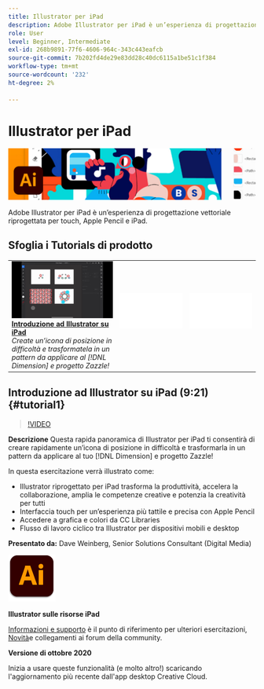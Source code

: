 ```yaml
---
title: Illustrator per iPad
description: Adobe Illustrator per iPad è un’esperienza di progettazione vettoriale riprogettata per touch, Apple Pencil e iPad
role: User
level: Beginner, Intermediate
exl-id: 268b9891-77f6-4606-964c-343c443eafcb
source-git-commit: 7b202fd4de29e83dd28c40dc6115a1be51c1f384
workflow-type: tm+mt
source-wordcount: '232'
ht-degree: 2%

---
```


# Illustrator per iPad

![Tutorial Hero Image](../assets/AIoniPad.jpg)

Adobe Illustrator per iPad è un’esperienza di progettazione vettoriale riprogettata per touch, Apple Pencil e iPad.

## Sfoglia i Tutorials di prodotto

<table style="table-layout:fixed">
<tr>
 <td>
   <a href="illustratoripad.md#tutorial1">
      <img alt="Introduzione ad Illustrator su iPad" src="../assets/illustrator-iPad_repeat_weinberg_thumbnail.jpg" />
   </a>
    <div>
   <a href="illustratoripad.md#tutorial1"><strong>Introduzione ad Illustrator su iPad</strong></a>
    </div>
    <em>Create un’icona di posizione in difficoltà e trasformatela in un pattern da applicare al [!DNL Dimension] e progetto Zazzle!</em>
    <br>
  </td>
  <td>
    <img alt="Spaziatore" src="../assets/Whitespacer.png" />
    <div>
    <br>
  </td>
  <td>
    <img alt="Spaziatore" src="../assets/Whitespacer.png" />
    <div>
    <br>
  </td>
</tr>
</table>

## Introduzione ad Illustrator su iPad (9:21) {#tutorial1}

>[!VIDEO](https://video.tv.adobe.com/v/326823?hidetitle=true)

**Descrizione**
Questa rapida panoramica di Illustrator per iPad ti consentirà di creare rapidamente un’icona di posizione in difficoltà e trasformarla in un pattern da applicare al tuo [!DNL Dimension] e progetto Zazzle!

In questa esercitazione verrà illustrato come:
* Illustrator riprogettato per iPad trasforma la produttività, accelera la collaborazione, amplia le competenze creative e potenzia la creatività per tutti
* Interfaccia touch per un’esperienza più tattile e precisa con Apple Pencil
* Accedere a grafica e colori da CC Libraries
* Flusso di lavoro ciclico tra Illustrator per dispositivi mobili e desktop

**Presentato da:**
Dave Weinberg, Senior Solutions Consultant (Digital Media)

![Logo Illustrator su iPad](../assets/ai_appicon_96.png)

**Illustrator sulle risorse iPad**

[Informazioni e supporto](https://helpx.adobe.com/support/illustrator.html) è il punto di riferimento per ulteriori esercitazioni, [Novità](https://helpx.adobe.com/illustrator/using/whats-new/mobile-2021.html)e collegamenti ai forum della community.

**Versione di ottobre 2020**

Inizia a usare queste funzionalità (e molto altro!) scaricando l&#39;aggiornamento più recente dall&#39;app desktop Creative Cloud.
